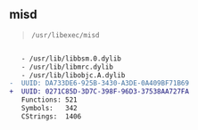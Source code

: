 ## misd

> `/usr/libexec/misd`

```diff

   - /usr/lib/libbsm.0.dylib
   - /usr/lib/libmrc.dylib
   - /usr/lib/libobjc.A.dylib
-  UUID: DA733DE6-925B-3430-A3DE-0A409BF71B69
+  UUID: 0271C85D-3D7C-398F-96D3-37538AA727FA
   Functions: 521
   Symbols:   342
   CStrings:  1406

```
